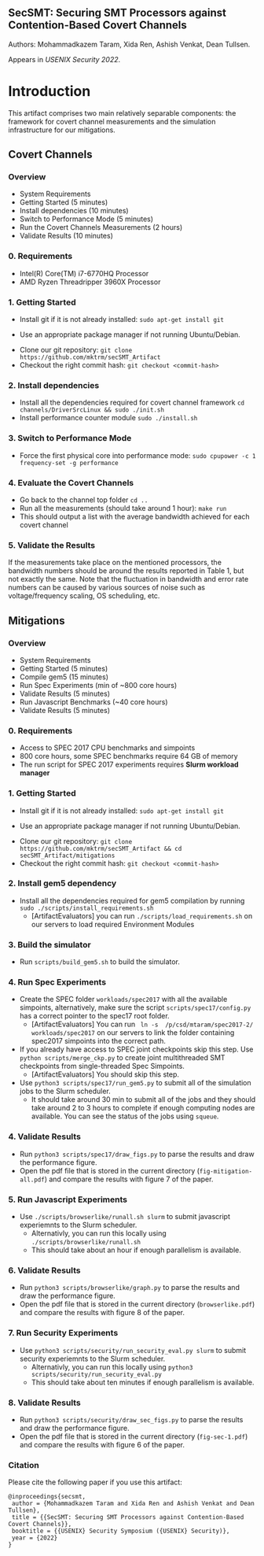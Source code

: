 ## SecSMT: Securing SMT Processors against Contention-Based Covert Channels 
Authors: Mohammadkazem Taram, Xida Ren, Ashish Venkat, Dean Tullsen. 

Appears in *USENIX Security 2022*. 



# Introduction 

This artifact comprises two main relatively separable components: the framework for covert channel measurements and the simulation infrastructure for our mitigations. 




## Covert Channels
### Overview

* System Requirements
* Getting Started (5 minutes)
* Install dependencies (10 minutes)
* Switch to Performance Mode (5 minutes)
* Run the Covert Channels Measurements (2 hours)
* Validate Results (10 minutes)



### 0. Requirements
* Intel(R) Core(TM) i7-6770HQ Processor
* AMD Ryzen Threadripper 3960X Processor


### 1. Getting Started 
* Install git if it is not already installed: `sudo apt-get install git`
 - Use an appropriate package manager if not running Ubuntu/Debian.
* Clone our git repository: `git clone https://github.com/mktrm/secSMT_Artifact`
* Checkout the right commit hash: `git checkout <commit-hash>`


### 2. Install dependencies 
* Install all the dependencies required for covert channel framework `cd channels/DriverSrcLinux && sudo ./init.sh`
* Install performance counter module `sudo ./install.sh`

### 3. Switch to Performance Mode 
* Force the first physical core into performance mode: `sudo cpupower -c 1 frequency-set -g performance`

### 4. Evaluate the Covert Channels
* Go back to the channel top folder `cd ..`
* Run all the measurements (should take around 1 hour): `make run` 
* This should output a list with the average bandwidth achieved for each covert channel


### 5. Validate the Results
If the measurements take place on the mentioned processors, the bandwidth numbers should be around the results reported in Table 1, but not exactly the same. 
Note that the fluctuation in bandwidth and error rate numbers can be caused by various sources of noise such as voltage/frequency scaling, OS scheduling, etc. 

## Mitigations


### Overview
* System Requirements
* Getting Started (5 minutes)
* Compile gem5 (15 minutes)
* Run Spec Experiments (min of ~800 core hours)
* Validate Results (5 minutes)
* Run Javascript Benchmarks (~40 core hours)
* Validate Results (5 minutes)

### 0. Requirements
* Access to SPEC 2017 CPU benchmarks and simpoints 
* 800 core hours, some SPEC benchmarks require 64 GB of memory
* The run script for SPEC 2017 experiments requires **Slurm workload manager**

### 1. Getting Started 
* Install git if it is not already installed: `sudo apt-get install git`
 - Use an appropriate package manager if not running Ubuntu/Debian.
* Clone our git repository: `git clone https://github.com/mktrm/secSMT_Artifact && cd secSMT_Artifact/mitigations`
* Checkout the right commit hash: `git checkout <commit-hash>`


### 2. Install gem5 dependency 
* Install all the dependencies required for gem5 compilation by running `sudo ./scripts/install_requirements.sh`
  - [ArtifactEvaluators] you can run `./scripts/load_requirements.sh` on our servers to load required Environment Modules

### 3. Build the simulator
* Run `scripts/build_gem5.sh` to build the simulator.

### 4. Run Spec Experiments

* Create the SPEC folder `workloads/spec2017` with all the available simpoints, alternatively, make sure the script `scripts/spec17/config.py` has a correct pointer to the spec17 root folder. 
  - [ArtifactEvaluators] You can run ` ln -s  /p/csd/mtaram/spec2017-2/ workloads/spec2017` on our servers to link the folder containing spec2017 simpoints into the correct path.
*  If you already have access to SPEC joint checkpoints skip this step. Use `python scripts/merge_ckp.py` to create joint multithreaded SMT checkpoints from single-threaded Spec Simpoints. 
    - [ArtifactEvaluators] You should skip this step.
* Use `python3 scripts/spec17/run_gem5.py` to submit all of the simulation jobs to the Slurm scheduler. 
    - It should take around 30 min to submit all of the jobs and they should take around 2 to 3 hours to complete if enough computing nodes are available. You can see the status of the jobs using `squeue`. 


### 4. Validate Results
* Run `python3 scripts/spec17/draw_figs.py` to parse the results and draw the performance figure.
* Open the pdf file that is stored in the current directory (`fig-mitigation-all.pdf`) and compare the results with figure 7 of the paper.

### 5. Run Javascript Experiments
* Use `./scripts/browserlike/runall.sh slurm` to submit javascript experiemnts to the Slurm scheduler.
  - Alternativly, you can run this locally using `./scripts/browserlike/runall.sh`
  - This should take about an hour if enough parallelism is available.

### 6. Validate Results
* Run `python3 scripts/browserlike/graph.py` to parse the results and draw the performance figure.
* Open the pdf file that is stored in the current directory (`browserlike.pdf`) and compare the results with figure 8 of the paper.

### 7. Run Security Experiments
* Use `python3 scripts/security/run_security_eval.py slurm` to submit security experiemnts to the Slurm scheduler.
  - Alternativly, you can run this locally using `python3 scripts/security/run_security_eval.py`
  - This should take about ten minutes if enough parallelism is available.

### 8. Validate Results
* Run `python3 scripts/security/draw_sec_figs.py` to parse the results and draw the performance figure.
* Open the pdf file that is stored in the current directory (`fig-sec-1.pdf`) and compare the results with figure 6 of the paper.

### Citation
Please cite the following paper if you use this artifact:
```
@inproceedings{secsmt,
 author = {Mohammadkazem Taram and Xida Ren and Ashish Venkat and Dean Tullsen},
 title = {{SecSMT: Securing SMT Processors against Contention-Based Covert Channels}},
 booktitle = {{USENIX} Security Symposium ({USENIX} Security)},
 year = {2022}
}
```
